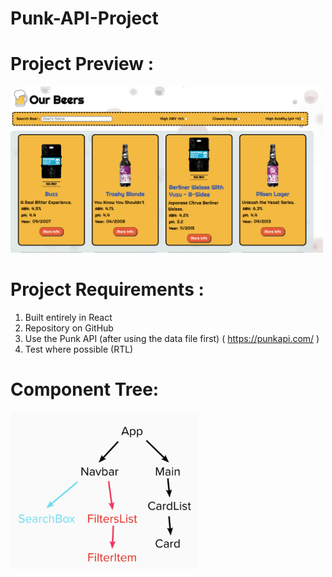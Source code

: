 # Punk-API-Project

# Project Preview :

<img src="./src/assets/beerproj.png" width="500"/>

# Project Requirements :

1.  Built entirely in React
2.  Repository on GitHub
3.  Use the Punk API (after using the data file first) (
    https://punkapi.com/
    )
4.  Test where possible (RTL)

# Component Tree:

<img src="./src/assets/compoTree.png" width="300"/>
